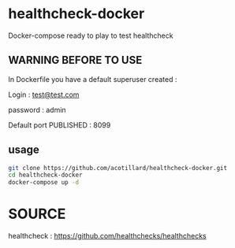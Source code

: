 # healthcheck-docker

Docker-compose ready to play to test healthcheck

## WARNING BEFORE TO USE

In Dockerfile you have a default superuser created : 

Login : test@test.com

password : admin

Default port PUBLISHED : 8099

## usage

```bash
git clone https://github.com/acotillard/healthcheck-docker.git
cd healthcheck-docker
docker-compose up -d
```

# SOURCE
healthcheck : https://github.com/healthchecks/healthchecks